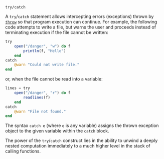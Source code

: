 ```
try/catch
```

A `try`/`catch` statement allows intercepting errors (exceptions) thrown by [`throw`](@ref) so that program execution can continue. For example, the following code attempts to write a file, but warns the user and proceeds instead of terminating execution if the file cannot be written:

```julia
try
    open("/danger", "w") do f
        println(f, "Hello")
    end
catch
    @warn "Could not write file."
end
```

or, when the file cannot be read into a variable:

```julia
lines = try
    open("/danger", "r") do f
        readlines(f)
    end
catch
    @warn "File not found."
end
```

The syntax `catch e` (where `e` is any variable) assigns the thrown exception object to the given variable within the `catch` block.

The power of the `try`/`catch` construct lies in the ability to unwind a deeply nested computation immediately to a much higher level in the stack of calling functions.
